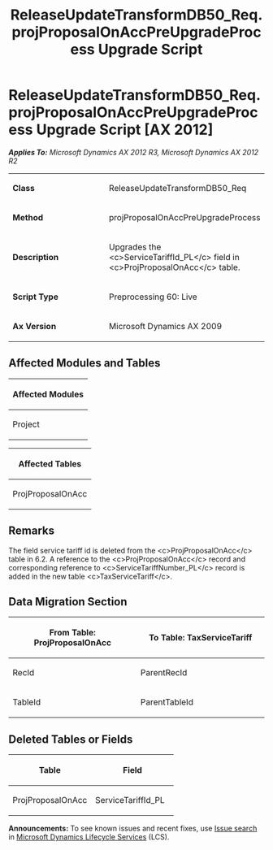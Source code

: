 ﻿---
title: ReleaseUpdateTransformDB50_Req.projProposalOnAccPreUpgradeProcess Upgrade Script
TOCTitle: ReleaseUpdateTransformDB50_Req.projProposalOnAccPreUpgradeProcess Upgrade Script
ms:assetid: 1a745ace-2109-b2aa-5c8f-d0a5fe09e643
ms:mtpsurl: https://msdn.microsoft.com/en-us/library/JJ718656(v=AX.60)
ms:contentKeyID: 49706940
ms.date: 05/18/2015
mtps_version: v=AX.60
---

# ReleaseUpdateTransformDB50\_Req.projProposalOnAccPreUpgradeProcess Upgrade Script [AX 2012]


_**Applies To:** Microsoft Dynamics AX 2012 R3, Microsoft Dynamics AX 2012 R2_

<table>
<colgroup>
<col style="width: 50%" />
<col style="width: 50%" />
</colgroup>
<tbody>
<tr class="odd">
<td><p><strong>Class</strong></p></td>
<td><p>ReleaseUpdateTransformDB50_Req</p></td>
</tr>
<tr class="even">
<td><p><strong>Method</strong></p></td>
<td><p>projProposalOnAccPreUpgradeProcess</p></td>
</tr>
<tr class="odd">
<td><p><strong>Description</strong></p></td>
<td><p>Upgrades the &lt;c&gt;ServiceTariffId_PL&lt;/c&gt; field in &lt;c&gt;ProjProposalOnAcc&lt;/c&gt; table.</p></td>
</tr>
<tr class="even">
<td><p><strong>Script Type</strong></p></td>
<td><p>Preprocessing 60: Live</p></td>
</tr>
<tr class="odd">
<td><p><strong>Ax Version</strong></p></td>
<td><p>Microsoft Dynamics AX 2009</p></td>
</tr>
</tbody>
</table>


## Affected Modules and Tables

<table>
<colgroup>
<col style="width: 100%" />
</colgroup>
<thead>
<tr class="header">
<th><p>Affected Modules</p></th>
</tr>
</thead>
<tbody>
<tr class="odd">
<td><p>Project</p></td>
</tr>
</tbody>
</table>


<table>
<colgroup>
<col style="width: 100%" />
</colgroup>
<thead>
<tr class="header">
<th><p>Affected Tables</p></th>
</tr>
</thead>
<tbody>
<tr class="odd">
<td><p>ProjProposalOnAcc</p></td>
</tr>
</tbody>
</table>


## Remarks

The field service tariff id is deleted from the \<c\>ProjProposalOnAcc\</c\> table in 6.2. A reference to the \<c\>ProjProposalOnAcc\</c\> record and corresponding reference to \<c\>ServiceTariffNumber\_PL\</c\> record is added in the new table \<c\>TaxServiceTariff\</c\>.

## Data Migration Section

<table>
<colgroup>
<col style="width: 50%" />
<col style="width: 50%" />
</colgroup>
<thead>
<tr class="header">
<th><p>From Table: ProjProposalOnAcc</p></th>
<th><p>To Table: TaxServiceTariff</p></th>
</tr>
</thead>
<tbody>
<tr class="odd">
<td><p>RecId</p></td>
<td><p>ParentRecId</p></td>
</tr>
<tr class="even">
<td><p>TableId</p></td>
<td><p>ParentTableId</p></td>
</tr>
</tbody>
</table>


## Deleted Tables or Fields

<table>
<colgroup>
<col style="width: 50%" />
<col style="width: 50%" />
</colgroup>
<thead>
<tr class="header">
<th><p>Table</p></th>
<th><p>Field</p></th>
</tr>
</thead>
<tbody>
<tr class="odd">
<td><p>ProjProposalOnAcc</p></td>
<td><p>ServiceTariffId_PL</p></td>
</tr>
</tbody>
</table>

  
**Announcements:** To see known issues and recent fixes, use [Issue search](http://go.microsoft.com/fwlink/?linkid=389258) in [Microsoft Dynamics Lifecycle Services](http://go.microsoft.com/fwlink/?linkid=306505) (LCS).

